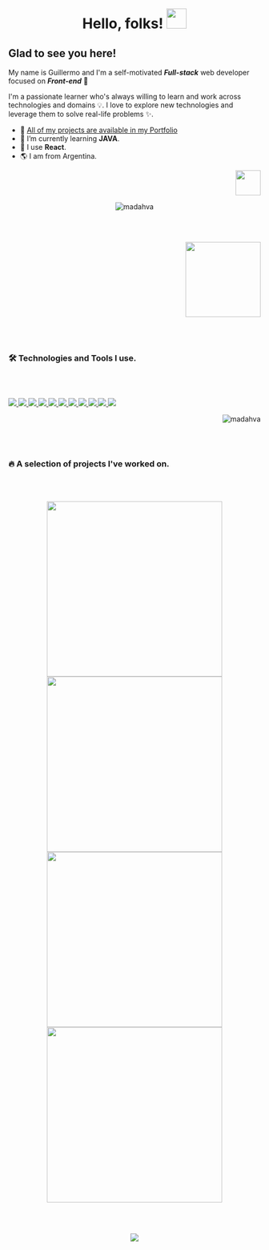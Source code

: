 <h1 align="center">Hello, folks! <a href="https://madhava.netlify.app/"><img width="40px" src="https://user-images.githubusercontent.com/89199369/204114410-6956de04-d449-4ddf-9197-cd89f92430ed.gif" /></a></h1>

<h2>Glad to see you here!</h2>

<p align="left">My name is Guillermo and I'm a self-motivated <b><i>Full-stack</i></b> web developer focused on <b><i>Front-end</i></b> 🐥

 I'm a passionate learner who's always willing to learn and work across technologies and domains 💡. I love to explore new technologies and leverage them to solve real-life problems ✨.

</p>


- 🌟 [All of my projects are available in my Portfolio](https://madhava.netlify.app/)
- 🌱 I’m currently learning **JAVA**.
- 🎨 I use **React**.
- 🌎 I am from Argentina.


<p align="right"><a href="https://youtu.be/yURRmWtbTbo?t=13" target="_blank"><img src="https://user-images.githubusercontent.com/89199369/172076908-d8dc8d96-01cb-4c3f-8ccd-c57e7d4d3f2f.gif" height="auto" width="50"></a></p>
 
<p align="center"><img align="center" src="http://github-readme-streak-stats.herokuapp.com?user=Madahva&theme=holi-theme&hide_border=true&ring=9D9CFF&currStreakNum=2A7AE4&sideNums=2A7AE4&fire=FF7903&dates=9D9CFF&currStreakLabel=5595E9&stroke=2A7AE4&sideLabels=5595E9&background=FFFFFF00" alt="madahva" /></p>

<br></br>
<p align="right">
 <a href="https://www.linkedin.com/in/guillermo-galarza-8a478220a/" target="_blank">
  <img src="https://user-images.githubusercontent.com/89199369/204117526-e4ee20c8-9045-4b24-b209-15636e9eff10.svg" width="150"/>
 </a>
</p>


<br></br>
### 🛠 Technologies and Tools I use.
<br></br>

<!-- https://github.com/harish-sethuraman/readme-components -->

<p align="left">  
 <a href="https://madhava.netlify.app/">
  <img  src="https://readme-components.vercel.app/api?component=logo&fill=392AE0&logo=react&animation=spin&svgfill=15d8fe">  
 </a>
 
 <a href="https://madhava.netlify.app/">
  <img  src="https://readme-components.vercel.app/api?component=logo&fill=392AE0&logo=javascript&svgfill=f6df1c">
 </a>
 
 <a href="https://madhava.netlify.app/">
  <img  src="https://readme-components.vercel.app/api?component=logo&fill=392AE0&logo=next.js&svgfill=15d8fe">
 </a>
 
 <a href="https://madhava.netlify.app/">
  <img  src="https://readme-components.vercel.app/api?component=logo&fill=392AE0&logo=redux&svgfill=BD8DD6">  
 </a>
 
 <a href="https://madhava.netlify.app/">
  <img  src="https://readme-components.vercel.app/api?component=logo&fill=392AE0&logo=node.js&svgfill=7FC728">
 </a>

 <a href="https://madhava.netlify.app/">
  <img  src="https://readme-components.vercel.app/api?component=logo&fill=392AE0&logo=mongodb&svgfill=0fa54d">
 </a>
 
 <a href="https://madhava.netlify.app/">
  <img  src="https://readme-components.vercel.app/api?component=logo&fill=392AE0&logo=CSS3&svgfill=15d8fe">
 </a>
 
 
 <a href="https://madhava.netlify.app/">
  <img  src="https://readme-components.vercel.app/api?component=logo&fill=392AE0&logo=html5&svgfill=f06629">
 </a>

 <a href="https://madhava.netlify.app/">
  <img  src="https://readme-components.vercel.app/api?component=logo&fill=392AE0&logo=typescript&svgfill=15d8fe">
 </a>
 
 <a href="https://madhava.netlify.app/">
  <img  src="https://readme-components.vercel.app/api?component=logo&fill=392AE0&logo=git&svgfill=E84E31">
 </a>
 
 <a href="https://madhava.netlify.app/">
  <img  src="https://readme-components.vercel.app/api?component=logo&fill=392AE0&logo=vim&svgfill=7FC728">
 </a>
</p>


<p align="right"> <img src="https://komarev.com/ghpvc/?username=madahva&label=Profile%20views&color=0e75b6&style=flat" alt="madahva" /> </p>


<br></br>
### 🔥 A selection of projects I've worked on.
<br></br>

<p align="center"> 
 <a href="https://madahva.github.io/Space-tourism--Website/">
  <img width="350px" src="https://user-images.githubusercontent.com/89199369/204140189-e8c30475-2cde-4fd3-b0f8-8ef46f3086cc.png">
 </a>

 <a href="https://darling-pixie-9ff28f.netlify.app/">
  <img width="350px" src="https://user-images.githubusercontent.com/89199369/204140623-f54f7ba4-77d4-491f-81d0-bf2119512888.png">
 </a>
 
 <a href="https://madahva.github.io/Bookmark--Landing-page/">
  <img width="350px" src="https://user-images.githubusercontent.com/89199369/204140628-f043aa4d-f937-4e1a-b2ca-dd39469d4f5e.png">
 </a>
 
 <a href="https://madahva.github.io/Easybank--Landing-page/">
  <img width="350px" src="https://user-images.githubusercontent.com/89199369/204141147-e4546d4f-5f37-4612-936d-339bb8101a44.png">
 </a>
</p>

<br></br>
 <p align="center"><a href="https://madhava.netlify.app/"><img src= "https://user-images.githubusercontent.com/89199369/164584013-93e43cd2-8103-4920-9cc9-dfebf2bb26ff.png" /> </a></p>
